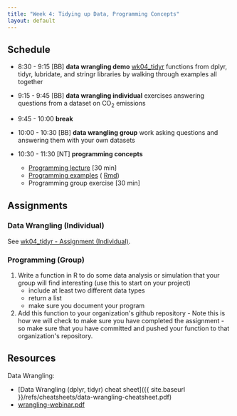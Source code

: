 ```yaml
---
title: "Week 4: Tidying up Data, Programming Concepts"
layout: default
---
```


## Schedule

- 8:30 - 9:15 [BB] **data wrangling demo** [wk04_tidyr](../wk04_tidyr.html) functions from dplyr, tidyr, lubridate, and stringr libraries by walking through examples all together

- 9:15 - 9:45 [BB] **data wrangling individual** exercises answering questions from a dataset on CO<sub>2</sub> emissions

- 9:45 - 10:00 **break**

- 10:00 - 10:30 [BB] **data wrangling group** work asking questions and answering them with your own datasets

- 10:30 - 11:30 [NT] **programming concepts**

  - [Programming lecture](programming1.pdf) [30 min]
  - [Programming examples](programming.examples.html) ( [Rmd](https://raw.githubusercontent.com/ucsb-bren/env-info/gh-pages/wk04_tidyr/programming.examples.Rmd))
  - Programming group exercise [30 min]

## Assignments

### Data Wrangling (Individual)

See [wk04_tidyr - Assignment (Individual)](http://ucsb-bren.github.io/env-info/wk04_tidyr.html#assignment-(individual)).

### Programming (Group)

1. Write a function in R to do some data analysis or simulation that your group will find interesting (use this to start on your project)
    * include at least two different data types
    * return a list
    * make sure you document your program
1. Add this function to your organization's github repository - Note this is how we will check to make sure you have completed the assignment - so make sure that you have committed and pushed your function to that organization's repository.

## Resources

Data Wrangling:

- [Data Wrangling (dplyr, tidyr) cheat sheet]({{ site.baseurl }}/refs/cheatsheets/data-wrangling-cheatsheet.pdf)
- [wrangling-webinar.pdf](wrangling-webinar.pdf)
